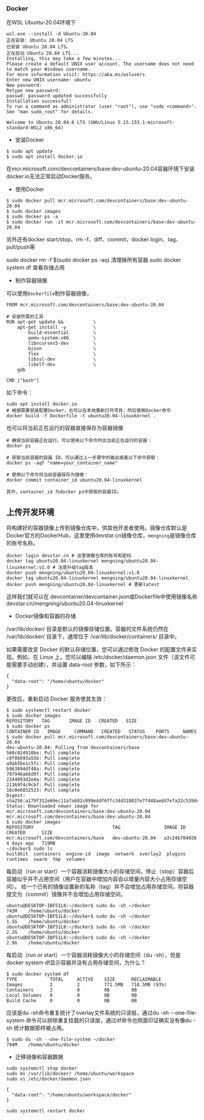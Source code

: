 ### Docker

在WSL Ubuntu-20.04环境下


```
wsl.exe --install -d Ubuntu-20.04
正在安装: Ubuntu 20.04 LTS
已安装 Ubuntu 20.04 LTS。
正在启动 Ubuntu 20.04 LTS...
Installing, this may take a few minutes...
Please create a default UNIX user account. The username does not need to match your Windows username.
For more information visit: https://aka.ms/wslusers
Enter new UNIX username: ubuntu
New password: 
Retype new password: 
passwd: password updated successfully
Installation successful!
To run a command as administrator (user "root"), use "sudo <command>".
See "man sudo_root" for details.

Welcome to Ubuntu 20.04.6 LTS (GNU/Linux 5.15.153.1-microsoft-standard-WSL2 x86_64)
```


* 安装Docker


```
$ sudo apt update
$ sudo apt install docker.io
```


在mcr.microsoft.com/devcontainers/base:dev-ubuntu-20.04容器环境下安装docker.io无法正常启动Docker服务。

* 使用Docker


```
$ sudo docker pull mcr.microsoft.com/devcontainers/base:dev-ubuntu-20.04
$ sudo docker images
$ sudo docker ps -a
$ sudo docker run -it mcr.microsoft.com/devcontainers/base:dev-ubuntu-20.04

```

另外还有docker start/stop、rm -f、diff、commit，docker login、tag、pull/push等

sudo docker rm -f $(sudo docker ps -aq) 清理掉所有容器
sudo docker system df 查看存储占用

* 制作容器镜像

可以使用`Dockerfile`制作容器镜像，


```
FROM mcr.microsoft.com/devcontainers/base:dev-ubuntu-20.04

# 安装所需的工具
RUN apt-get update &&           \
    apt-get install -y          \
        build-essential         \
        qemu-system-x86         \
        libncurses5-dev         \
        bison                   \
        flex                    \
        libssl-dev              \
        libelf-dev              \
	gdb

CMD ["bash"]
```

如下命令：

```shell
sudo apt install docker.io
# 根据需要安装配置Docker，也可以在本地重新打开项目，然后使用Docker命令
docker build -f Dockerfile -t ubuntu20.04-linuxkernel .
```

也可以将当前正在运行的容器直接保存为容器镜像

```shell
# 确保当前容器正在运行。可以使用以下命令列出当前正在运行的容器：
docker ps

# 获取当前容器的容器 ID，可以通过上一步骤中的输出或者以下命令获取：
docker ps -aqf "name=your_container_name"

# 使用以下命令将当前容器保存为镜像：
docker commit container_id ubuntu20.04-linuxkernel

其中，container_id 为docker ps中获取的容器ID。
```

## 上传开发环境

将构建好的容器镜像上传到镜像仓库中，供其他开发者使用。镜像仓库默认是Docker官方的DockerHub，这里使用devstar.cn镜像仓库，`mengning`是镜像仓库的账号名称。

```shell
docker login devstar.cn # 这里镜像仓库的账号和密码
docker tag ubuntu20.04-linuxkernel mengning/ubuntu20.04-linuxkernel:v1.0 # 注意升级tag版本
docker push mengning/ubuntu20.04-linuxkernel:v1.0
docker tag ubuntu20.04-linuxkernel mengning/ubuntu20.04-linuxkernel
docker push mengning/ubuntu20.04-linuxkernel # 更新latest
```

这样我们就可以在.devcontainer/devcontainer.json或Dockerfile中使用镜像名称devstar.cn/mengning/ubuntu20.04-linuxkernel

* Docker镜像和容器的存储

/var/lib/docker/ 目录是默认的镜像存储位置。容器的文件系统仍然在 /var/lib/docker/ 目录下，通常位于 /var/lib/docker/containers/ 目录中。

如果需要改变 Docker 的默认存储位置，您可以通过修改 Docker 的配置文件来实现。例如，在 Linux 上，您可以编辑 /etc/docker/daemon.json 文件（该文件可能需要手动创建），并设置 data-root 参数，如下所示：


```
{
  "data-root": "/home/ubuntu/docker"
}
```

更改后，重新启动 Docker 服务使其生效：


```
$ sudo systemctl restart docker
$ sudo docker images
REPOSITORY   TAG       IMAGE ID   CREATED   SIZE
$ sudo docker ps
CONTAINER ID   IMAGE     COMMAND   CREATED   STATUS    PORTS     NAMES
$ sudo docker pull mcr.microsoft.com/devcontainers/base:dev-ubuntu-20.04
dev-ubuntu-20.04: Pulling from devcontainers/base
560c024910be: Pull complete 
c0f0b693a55b: Pull complete 
a9ab5be1c5fc: Pull complete 
b963894df48a: Pull complete 
787946ab6d9f: Pull complete 
2244093d2e4a: Pull complete 
21369f4c9cbf: Pull complete 
16c0e6832523: Pull complete 
Digest: sha256:a179f312e60ec11afa682c099e4df6ffc34d310837e7f448aedd7efa32c539dc
Status: Downloaded newer image for mcr.microsoft.com/devcontainers/base:dev-ubuntu-20.04
mcr.microsoft.com/devcontainers/base:dev-ubuntu-20.04
$ sudo docker images
REPOSITORY                             TAG                IMAGE ID       CREATED      SIZE
mcr.microsoft.com/devcontainers/base   dev-ubuntu-20.04   a3c24b704026   4 days ago   719MB
~/docker$ sudo ls
buildkit  containers  engine-id  image  network  overlay2  plugins  runtimes  swarm  tmp  volumes
```

每启动（run or start）一个容器消耗镜像大小的存储空间，停止（stop）容器后容器似乎并不占用空间（用户在容器中增加内容会以增量内容大小占用存储空间）。
给一个已有的镜像设置新的名称（tag）并不会增加占用存储空间，将容器提交为（commit）镜像并不会增加占用存储空间。

```
ubuntu@DESKTOP-IBF51L8:~/docker$ sudo du -sh ~/docker
743M    /home/ubuntu/docker
ubuntu@DESKTOP-IBF51L8:~/docker$ sudo du -sh ~/docker
1.5G    /home/ubuntu/docker
ubuntu@DESKTOP-IBF51L8:~/docker$ sudo du -sh ~/docker
2.2G    /home/ubuntu/docker
ubuntu@DESKTOP-IBF51L8:~/docker$ sudo du -sh ~/docker
2.9G    /home/ubuntu/docker
```

每启动（run or start）一个容器消耗镜像大小的存储空间（du -sh），但是docker system df显示容器并没有占用存储空间，为什么？


```
$ sudo docker system df
TYPE            TOTAL     ACTIVE    SIZE      RECLAIMABLE
Images          2         2         771.5MB   718.5MB (93%)
Containers      2         0         0B        0B
Local Volumes   0         0         0B        0B
Build Cache     0         0         0B        0B
```

应该是du -sh命令重复统计了overlay文件系统的只读层，通过du -sh --one-file-system 命令可以排除重复挂载的只读层，通过df命令也侧面印证确实没有像du -sh 统计数据那样被占用。

```
$ sudo du -sh --one-file-system ~/docker
794M    /home/ubuntu/docker
```

* 迁移镜像和容器数据


```
sudo systemctl stop docker
sudo mv /var/lib/docker/ /home/ubuntu/workspace
sudo vi /etc/docker/daemon.json

{
  "data-root": "/home/ubuntu/workspace/docker"
}

sudo systemctl restart docker
```

